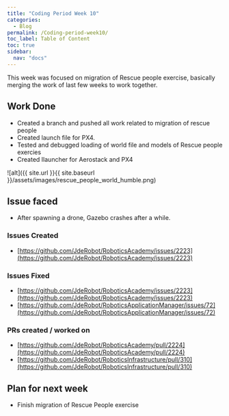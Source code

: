 ```yaml
---
title: "Coding Period Week 10"
categories:
  - Blog
permalink: /Coding-period-week10/
toc_label: Table of Content
toc: true
sidebar:
  nav: "docs"
---
```


This week was focused on migration of Rescue people exercise, basically merging the work of last few weeks to work together.

## Work Done
* Created a branch and pushed all work related to migration of rescue people
* Created launch file for PX4.
* Tested and debugged loading of world file and models of Rescue people exercies
* Created Ilauncher for Aerostack and PX4

![alt]({{ site.url }}{{ site.baseurl }}/assets/images/rescue_people_world_humble.png)

## Issue faced
* After spawning a drone, Gazebo crashes after a while.

### Issues Created
* [https://github.com/JdeRobot/RoboticsAcademy/issues/2223](https://github.com/JdeRobot/RoboticsAcademy/issues/2223)

### Issues Fixed
* [https://github.com/JdeRobot/RoboticsAcademy/issues/2223](https://github.com/JdeRobot/RoboticsAcademy/issues/2223)
* [https://github.com/JdeRobot/RoboticsApplicationManager/issues/72](https://github.com/JdeRobot/RoboticsApplicationManager/issues/72)

### PRs created / worked on
* [https://github.com/JdeRobot/RoboticsAcademy/pull/2224](https://github.com/JdeRobot/RoboticsAcademy/pull/2224)
* [https://github.com/JdeRobot/RoboticsInfrastructure/pull/310](https://github.com/JdeRobot/RoboticsInfrastructure/pull/310)


## Plan for next week

* Finish migration of Rescue People exercise
